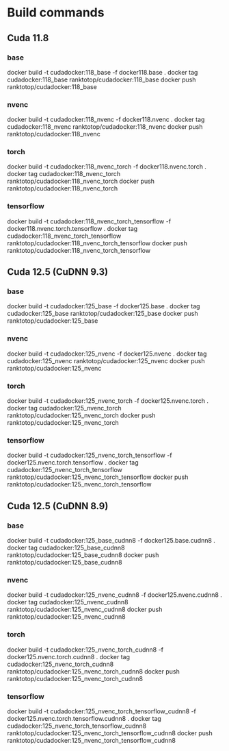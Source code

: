 # Build commands

## Cuda 11.8
### base
docker build -t cudadocker:118_base -f docker118.base .
docker tag cudadocker:118_base ranktotop/cudadocker:118_base
docker push ranktotop/cudadocker:118_base

### nvenc
docker build -t cudadocker:118_nvenc -f docker118.nvenc .
docker tag cudadocker:118_nvenc ranktotop/cudadocker:118_nvenc
docker push ranktotop/cudadocker:118_nvenc

### torch
docker build -t cudadocker:118_nvenc_torch -f docker118.nvenc.torch .
docker tag cudadocker:118_nvenc_torch ranktotop/cudadocker:118_nvenc_torch
docker push ranktotop/cudadocker:118_nvenc_torch

### tensorflow
docker build -t cudadocker:118_nvenc_torch_tensorflow -f docker118.nvenc.torch.tensorflow .
docker tag cudadocker:118_nvenc_torch_tensorflow ranktotop/cudadocker:118_nvenc_torch_tensorflow
docker push ranktotop/cudadocker:118_nvenc_torch_tensorflow

## Cuda 12.5 (CuDNN 9.3)
### base
docker build -t cudadocker:125_base -f docker125.base .
docker tag cudadocker:125_base ranktotop/cudadocker:125_base
docker push ranktotop/cudadocker:125_base

### nvenc
docker build -t cudadocker:125_nvenc -f docker125.nvenc .
docker tag cudadocker:125_nvenc ranktotop/cudadocker:125_nvenc
docker push ranktotop/cudadocker:125_nvenc

### torch
docker build -t cudadocker:125_nvenc_torch -f docker125.nvenc.torch .
docker tag cudadocker:125_nvenc_torch ranktotop/cudadocker:125_nvenc_torch
docker push ranktotop/cudadocker:125_nvenc_torch

### tensorflow
docker build -t cudadocker:125_nvenc_torch_tensorflow -f docker125.nvenc.torch.tensorflow .
docker tag cudadocker:125_nvenc_torch_tensorflow ranktotop/cudadocker:125_nvenc_torch_tensorflow
docker push ranktotop/cudadocker:125_nvenc_torch_tensorflow

## Cuda 12.5 (CuDNN 8.9)
### base
docker build -t cudadocker:125_base_cudnn8 -f docker125.base.cudnn8 .
docker tag cudadocker:125_base_cudnn8 ranktotop/cudadocker:125_base_cudnn8
docker push ranktotop/cudadocker:125_base_cudnn8

### nvenc
docker build -t cudadocker:125_nvenc_cudnn8 -f docker125.nvenc.cudnn8 .
docker tag cudadocker:125_nvenc_cudnn8 ranktotop/cudadocker:125_nvenc_cudnn8
docker push ranktotop/cudadocker:125_nvenc_cudnn8

### torch
docker build -t cudadocker:125_nvenc_torch_cudnn8 -f docker125.nvenc.torch.cudnn8 .
docker tag cudadocker:125_nvenc_torch_cudnn8 ranktotop/cudadocker:125_nvenc_torch_cudnn8
docker push ranktotop/cudadocker:125_nvenc_torch_cudnn8

### tensorflow
docker build -t cudadocker:125_nvenc_torch_tensorflow_cudnn8 -f docker125.nvenc.torch.tensorflow.cudnn8 .
docker tag cudadocker:125_nvenc_torch_tensorflow_cudnn8 ranktotop/cudadocker:125_nvenc_torch_tensorflow_cudnn8
docker push ranktotop/cudadocker:125_nvenc_torch_tensorflow_cudnn8


